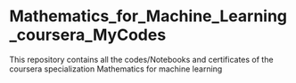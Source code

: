 # Mathematics_for_Machine_Learning_coursera_MyCodes
This repository contains all the codes/Notebooks and certificates of the coursera specialization Mathematics for machine learning
